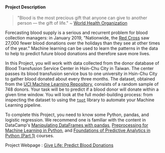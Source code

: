 <h4>Project Description</h4>
      <blockquote>
<p>"Blood is the most precious gift that anyone can give to another person — the gift of life." ~ <a href="http://www.who.int/features/qa/61/en/">World Health Organization</a></p>
</blockquote>

<p>Forecasting blood supply is a serious and recurrent problem for blood collection managers: in January 2019, "Nationwide, the <a href="https://www.kjrh.com/news/local-news/red-cross-in-blood-donation-crisis">Red Cross</a> saw 27,000 fewer blood donations over the holidays than they see at other times of the year." Machine learning can be used to learn the patterns in the data to help to predict future blood donations and therefore save more lives.</p>

<p>In this Project, you will work with data collected from the donor database of Blood Transfusion Service Center in Hsin-Chu City in Taiwan. The center passes its blood transfusion service bus to one university in Hsin-Chu City to gather blood donated about every three months. The dataset, obtained from the <a href="https://archive.ics.uci.edu/ml/datasets/Blood+Transfusion+Service+Center">UCI Machine Learning Repository</a>, consists of a random sample of 748 donors. Your task will be to predict if a blood donor will donate within a given time window. You will look at the full model-building process: from inspecting the dataset to using the <a href="https://www.datacamp.com/community/tutorials/tpot-machine-learning-python"><code>tpot</code></a> library to automate your Machine Learning pipeline.</p>

<p>To complete this Project, you need to know some Python, pandas, and logistic regression. We recommend one is familiar with the content in DataCamp's <a href="https://www.datacamp.com/courses/manipulating-dataframes-with-pandas">Manipulating DataFrames with pandas</a>, <a href="https://www.datacamp.com/courses/preprocessing-for-machine-learning-in-python/">Preprocessing for Machine Learning in Python</a>, and <a href="https://www.datacamp.com/courses/foundations-of-predictive-analytics-in-python-part-1">Foundations of Predictive Analytics in Python (Part 1)</a> courses.</p>


Project Webpage : <a href="https://learn.datacamp.com/projects/646">Give Life: Predict Blood Donations</a>
